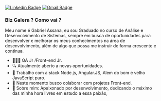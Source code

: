 [![Linkedin Badge](https://img.shields.io/badge/-LinkedIn-blue?style=flat-square&logo=Linkedin&logoColor=white&link=https://www.linkedin.com/in/gabriel-vieira-assana-62405414a/)](https://www.linkedin.com/in/gabriel-vieira-assana-62405414a/)
[![Gmail Badge](https://img.shields.io/badge/-Gmail-c14438?style=flat-square&logo=Gmail&logoColor=white&link=mailto:contato.gabrielhhz2@gmail.com)](mailto:contato.gabrielhhz2@gmail.com)
### Blz Galera ? Como vai ?
Meu nome é Gabriel Assana, eu sou Graduado no curso de Análise e Desenvolvimento de Sistemas, sempre em busca de oportunidades para desenvolver e melhorar os meus conhecimentos na área de desenvolvimento, além de algo que possa me instruir de forma crescente e contínua.
- 👨🏻‍💻  QA Jr /Front-end Jr.
- 🔍 Atualmente aberto a novas oportunidades.
- 📰 Trabalho com a stack Node.js, Angular.JS, Alem do bom e velho JavaScript puro.
- 📡 Neste momento busco colaborar com projetos Front-end.
- 💬 Sobre mim: Apaixonado por desenvolvimento, dedicando o máximo das minha hora livres em estudo a essa paixão, 
